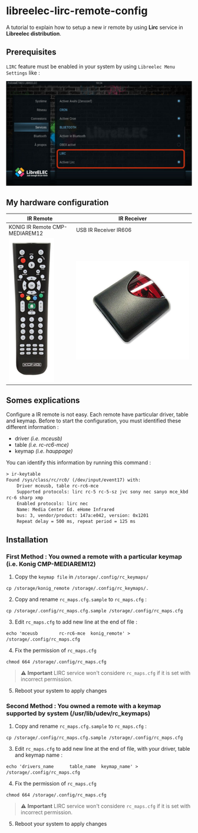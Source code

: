 # libreelec-lirc-remote-config

A tutorial to explain how to setup a new ir remote by using **Lirc** service in **Libreelec distribution**.

## Prerequisites

`LIRC` feature must be enabled in your system by using `Libreelec Menu Settings` like :


![Screenshot of LIRC Config](img/img1.jpg)

## My hardware configuration

IR Remote | IR Receiver
--------- | -----------
KONIG IR Remote CMP-MEDIAREM12 | USB IR Receiver IR606
![IR Remote](img/img2.jpg) | ![USB IR Receiver](img/img3.jpg)


## Somes explications

Configure a IR remote is not easy. Each remote have particular driver, table and keymap. Before to start the configuration, you must identified these different information :
* driver *(i.e. mceusb)*
* table *(i.e. rc-rc6-mce)*
* keymap *(i.e. hauppage)*

You can identify this information by running this command :
```
> ir-keytable
Found /sys/class/rc/rc0/ (/dev/input/event17) with:
	Driver mceusb, table rc-rc6-mce
	Supported protocols: lirc rc-5 rc-5-sz jvc sony nec sanyo mce_kbd rc-6 sharp xmp 
	Enabled protocols: lirc nec 
	Name: Media Center Ed. eHome Infrared 
	bus: 3, vendor/product: 147a:e042, version: 0x1201
	Repeat delay = 500 ms, repeat period = 125 ms
```

## Installation

### First Method : You owned a remote with a particular keymap (i.e. Konig CMP-MEDIAREM12)

1. Copy the `keymap file` in `/storage/.config/rc_keymaps/` 
```
cp /storage/konig_remote /storage/.config/rc_keymaps/.
```
2. Copy and rename `rc_maps.cfg.sample` to `rc_maps.cfg` :
```
cp /storage/.config/rc_maps.cfg.sample /storage/.config/rc_maps.cfg
```
3. Edit `rc_maps.cfg` to add new line at the end of file :
```
echo 'mceusb		rc-rc6-mce	konig_remote' > /storage/.config/rc_maps.cfg
```
4. Fix the permission of `rc_maps.cfg`
```
chmod 664 /storage/.config/rc_maps.cfg
```
> :warning: **Important** LIRC service won't considere `rc_maps.cfg` if it is set with incorrect permission.

5. Reboot your system to apply changes

### Second Method : You owned a remote with a keymap supported by system (/usr/lib/udev/rc_keymaps)

1. Copy and rename `rc_maps.cfg.sample` to `rc_maps.cfg` :
```
cp /storage/.config/rc_maps.cfg.sample /storage/.config/rc_maps.cfg
```
3. Edit `rc_maps.cfg` to add new line at the end of file, with your driver, table and keymap name :
```
echo 'drivers_name		table_name	keymap_name' > /storage/.config/rc_maps.cfg
```
4. Fix the permission of `rc_maps.cfg`
```
chmod 664 /storage/.config/rc_maps.cfg
```
> :warning: **Important** LIRC service won't considere `rc_maps.cfg` if it is set with incorrect permission.

5. Reboot your system to apply changes
